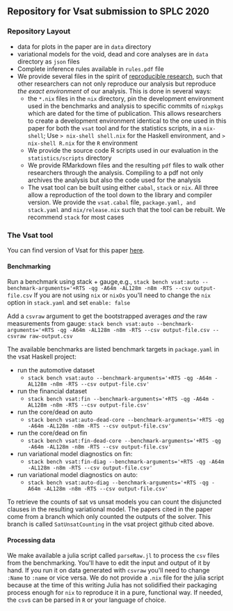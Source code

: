 ## Repository for Vsat submission to SPLC 2020


### Repository Layout
- data for plots in the paper are in `data` directory
- variational models for the void, dead and core analyses are in `data` directory as `json` files
- Complete inference rules available in `rules.pdf` file
- We provide several files in the spirit of [reproducible
  research](https://en.wikipedia.org/wiki/Reproducibility#Reproducible_research),
  such that other researchers can not only reproduce our analysis but reproduce
  _the exact environment_ of our analysis. This is done in several ways:
    - the `*.nix` files in the `nix` directory, pin the development environment
      used in the benchmarks and analysis to specific commits of `nixpkgs` which
      are dated for the time of publication. This allows researchers to create a
      development environment identical to the one used in this paper for both
      the `vsat` tool and for the statistics scripts, in a `nix-shell`; Use `>
      nix-shell shell.nix` for the Haskell environment, and `> nix-shell R.nix`
      for the `R` environment
    - We provide the source code R scripts used in our evaluation in the
      `statistics/scripts` directory
    - We provide RMarkdown files and the resulting `pdf` files to walk other
      researchers through the analysis. Compiling to a pdf not only archives the
      analysis but also the code used for the analysis
    - The vsat tool can be built using either `cabal`, `stack` or `nix`. All
      three allow a reproduction of the tool down to the library and compiler
      version. We provide the `vsat.cabal` file, `package.yaml, and stack.yaml`
      and `nix/release.nix` such that the tool can be rebuilt. We recommend
      `stack` for most cases


### The Vsat tool
You can find version of Vsat for this paper [here](https://github.com/doyougnu/VSat).

#### Benchmarking
Run a benchmark using stack + gauge,e.g., `stack bench vsat:auto
--benchmark-arguments='+RTS -qg -A64m -AL128m -n8m -RTS --csv output-file.csv`
If you are not using `nix` or `nixOs` you'll need to change the `nix` option in
`stack.yaml` and set `enable: false`

Add a `csvraw` argument to get the bootstrapped averages _and_ the raw
measurements from gauge: `stack bench vsat:auto --benchmark-arguments='+RTS -qg
-A64m -AL128m -n8m -RTS --csv output-file.csv --csvraw raw-output.csv`


The available benchmarks are listed benchmark targets in `package.yaml` in the vsat Haskell project:
  - run the automotive dataset
    - `stack bench vsat:auto --benchmark-arguments='+RTS -qg -A64m -AL128m -n8m -RTS --csv output-file.csv'`
  - run the financial dataset
    - `stack bench vsat:fin --benchmark-arguments='+RTS -qg -A64m -AL128m -n8m -RTS --csv output-file.csv'`
  - run the core/dead on auto
    - `stack bench vsat:auto-dead-core --benchmark-arguments='+RTS -qg -A64m -AL128m -n8m -RTS --csv output-file.csv'`
  - run the core/dead on fin
    - `stack bench vsat:fin-dead-core --benchmark-arguments='+RTS -qg -A64m -AL128m -n8m -RTS --csv output-file.csv'`
  - run variational model diagnostics on fin:
    - `stack bench vsat:fin-diag --benchmark-arguments='+RTS -qg -A64m -AL128m -n8m -RTS --csv output-file.csv'`
  - run variational model diagnostics on auto:
    - `stack bench vsat:auto-diag --benchmark-arguments='+RTS -qg -A64m -AL128m -n8m -RTS --csv output-file.csv'`

To retrieve the counts of sat vs unsat models you can count the disjuncted
clauses in the resulting variational model. The papers cited in the paper come
from a branch which only counted the outputs of the solver. This branch is
called `SatUnsatCounting` in the vsat project github cited above.

#### Processing data
We make available a julia script called `parseRaw.jl` to process the `csv` files
from the benchmarking. You'll have to edit the input and output of it by hand.
If you run it on data generated with `csvraw` you'll need to change `:Name` to
`:name` or vice versa. We do not provide a `.nix` file for the julia script
because at the time of this writing Julia has not solidified their packaging
process enough for `nix` to reproduce it in a pure, functional way. If needed,
the `csv`s can be parsed in `R` or your language of choice.
